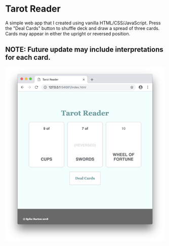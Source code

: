 # Tarot Reader
A simple web app that I created using vanilla HTML/CSS/JavaScript. Press the "Deal Cards" button to shuffle deck and draw a spread of three cards. Cards may appear in either the upright or reversed position.

NOTE: Future update may include interpretations for each card.
---
![The app in action](./screenshot.png?raw=true "Tarot Reader")
